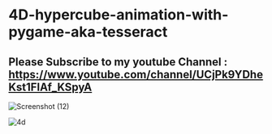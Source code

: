 # 4D-hypercube-animation-with-pygame-aka-tesseract
## Please Subscribe to my youtube Channel : https://www.youtube.com/channel/UCjPk9YDheKst1FlAf_KSpyA

![Screenshot (12)](https://user-images.githubusercontent.com/48150537/127666689-062ad626-5426-4240-b7d5-503d3fed91c8.png)

![4d](https://user-images.githubusercontent.com/48150537/83357431-e0778e00-a389-11ea-82e9-603eef18572e.png)
